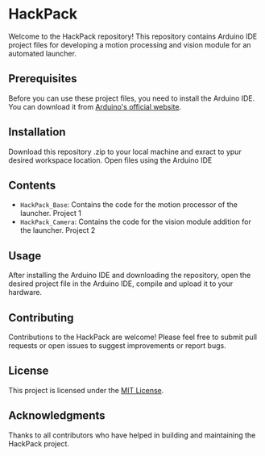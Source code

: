 
# HackPack

Welcome to the HackPack repository! This repository contains Arduino IDE project files for developing a motion processing and vision module for an automated launcher.

## Prerequisites
Before you can use these project files, you need to install the Arduino IDE. You can download it from [Arduino's official website](https://www.arduino.cc/en/software).

## Installation
Download this repository .zip to your local machine and exract to ypur desired workspace location.
Open files using the Arduino IDE


## Contents
- `HackPack_Base`: Contains the code for the motion processor of the launcher. Project 1
- `HackPack_Camera`: Contains the code for the vision module addition for the launcher. Project 2

## Usage
After installing the Arduino IDE and downloading the repository, open the desired project file in the Arduino IDE, compile and upload it to your hardware.

## Contributing
Contributions to the HackPack are welcome! Please feel free to submit pull requests or open issues to suggest improvements or report bugs.

## License
This project is licensed under the [MIT License](LICENSE).

## Acknowledgments
Thanks to all contributors who have helped in building and maintaining the HackPack project.
